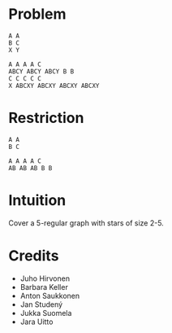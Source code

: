 # Problem

    A A
    B C
    X Y

    A A A A C
    ABCY ABCY ABCY B B
    C C C C C
    X ABCXY ABCXY ABCXY ABCXY

# Restriction

    A A
    B C

    A A A A C
    AB AB AB B B

# Intuition

Cover a 5-regular graph with stars of size 2-5.

# Credits

- Juho Hirvonen
- Barbara Keller
- Anton Saukkonen
- Jan Studený
- Jukka Suomela
- Jara Uitto
